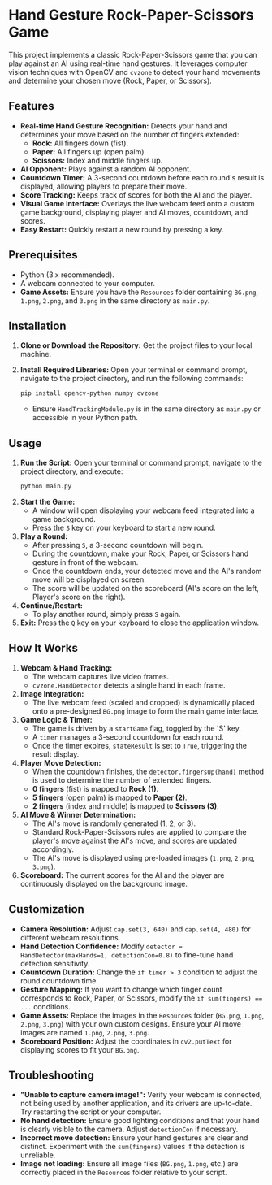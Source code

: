 # Hand Gesture Rock-Paper-Scissors Game

This project implements a classic Rock-Paper-Scissors game that you can play against an AI using real-time hand gestures. It leverages computer vision techniques with OpenCV and `cvzone` to detect your hand movements and determine your chosen move (Rock, Paper, or Scissors).

## Features

* **Real-time Hand Gesture Recognition:** Detects your hand and determines your move based on the number of fingers extended:
    * **Rock:** All fingers down (fist).
    * **Paper:** All fingers up (open palm).
    * **Scissors:** Index and middle fingers up.
* **AI Opponent:** Plays against a random AI opponent.
* **Countdown Timer:** A 3-second countdown before each round's result is displayed, allowing players to prepare their move.
* **Score Tracking:** Keeps track of scores for both the AI and the player.
* **Visual Game Interface:** Overlays the live webcam feed onto a custom game background, displaying player and AI moves, countdown, and scores.
* **Easy Restart:** Quickly restart a new round by pressing a key.

## Prerequisites

* Python (3.x recommended).
* A webcam connected to your computer.
* **Game Assets:** Ensure you have the `Resources` folder containing `BG.png`, `1.png`, `2.png`, and `3.png` in the same directory as `main.py`.

## Installation

1.  **Clone or Download the Repository:**
    Get the project files to your local machine.

2.  **Install Required Libraries:**
    Open your terminal or command prompt, navigate to the project directory, and run the following commands:
    ```bash
    pip install opencv-python numpy cvzone
    ```
    * Ensure `HandTrackingModule.py` is in the same directory as `main.py` or accessible in your Python path.

## Usage

1.  **Run the Script:**
    Open your terminal or command prompt, navigate to the project directory, and execute:
    ```bash
    python main.py
    ```
2.  **Start the Game:**
    * A window will open displaying your webcam feed integrated into a game background.
    * Press the `S` key on your keyboard to start a new round.
3.  **Play a Round:**
    * After pressing `S`, a 3-second countdown will begin.
    * During the countdown, make your Rock, Paper, or Scissors hand gesture in front of the webcam.
    * Once the countdown ends, your detected move and the AI's random move will be displayed on screen.
    * The score will be updated on the scoreboard (AI's score on the left, Player's score on the right).
4.  **Continue/Restart:**
    * To play another round, simply press `S` again.
5.  **Exit:** Press the `Q` key on your keyboard to close the application window.

## How It Works

1.  **Webcam & Hand Tracking:**
    * The webcam captures live video frames.
    * `cvzone.HandDetector` detects a single hand in each frame.
2.  **Image Integration:**
    * The live webcam feed (scaled and cropped) is dynamically placed onto a pre-designed `BG.png` image to form the main game interface.
3.  **Game Logic & Timer:**
    * The game is driven by a `startGame` flag, toggled by the 'S' key.
    * A `timer` manages a 3-second countdown for each round.
    * Once the timer expires, `stateResult` is set to `True`, triggering the result display.
4.  **Player Move Detection:**
    * When the countdown finishes, the `detector.fingersUp(hand)` method is used to determine the number of extended fingers.
    * **0 fingers** (fist) is mapped to **Rock (1)**.
    * **5 fingers** (open palm) is mapped to **Paper (2)**.
    * **2 fingers** (index and middle) is mapped to **Scissors (3)**.
5.  **AI Move & Winner Determination:**
    * The AI's move is randomly generated (1, 2, or 3).
    * Standard Rock-Paper-Scissors rules are applied to compare the player's move against the AI's move, and scores are updated accordingly.
    * The AI's move is displayed using pre-loaded images (`1.png`, `2.png`, `3.png`).
6.  **Scoreboard:** The current scores for the AI and the player are continuously displayed on the background image.

## Customization

* **Camera Resolution:** Adjust `cap.set(3, 640)` and `cap.set(4, 480)` for different webcam resolutions.
* **Hand Detection Confidence:** Modify `detector = HandDetector(maxHands=1, detectionCon=0.8)` to fine-tune hand detection sensitivity.
* **Countdown Duration:** Change the `if timer > 3` condition to adjust the round countdown time.
* **Gesture Mapping:** If you want to change which finger count corresponds to Rock, Paper, or Scissors, modify the `if sum(fingers) == ...` conditions.
* **Game Assets:** Replace the images in the `Resources` folder (`BG.png`, `1.png`, `2.png`, `3.png`) with your own custom designs. Ensure your AI move images are named `1.png`, `2.png`, `3.png`.
* **Scoreboard Position:** Adjust the coordinates in `cv2.putText` for displaying scores to fit your `BG.png`.

## Troubleshooting

* **"Unable to capture camera image!":** Verify your webcam is connected, not being used by another application, and its drivers are up-to-date. Try restarting the script or your computer.
* **No hand detection:** Ensure good lighting conditions and that your hand is clearly visible to the camera. Adjust `detectionCon` if necessary.
* **Incorrect move detection:** Ensure your hand gestures are clear and distinct. Experiment with the `sum(fingers)` values if the detection is unreliable.
* **Image not loading:** Ensure all image files (`BG.png`, `1.png`, etc.) are correctly placed in the `Resources` folder relative to your script.
